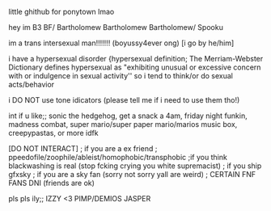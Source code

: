 little ghithub for ponytown lmao



hey im B3 BF/  Bartholomew  Bartholomew  Bartholomew/ Spooku

im a trans intersexual man!!!!!!! (boyussy4ever ong)
[i go by he/him]

i have a hypersexual disorder {hypersexual definition; The Merriam-Webster Dictionary defines hypersexual as "exhibiting unusual or excessive concern with or indulgence in sexual activity''
so i tend to think/or do sexual acts/behavior

i DO NOT use tone idicators (please tell me if i need to use them tho!)



int if u like;;
sonic the hedgehog, get a snack a 4am, friday night funkin, madness combat, super mario/super paper mario/marios music box, creepypastas,
or more idfk


[DO NOT INTERACT]
; if you are a ex friend
; ppeedofile/zoophile/ableist/homophobic/transphobic
;if you think blackwashing is real (stop fcking crying you white supremacist)
; if you ship gfxsky
; if you are a sky fan (sorry not sorry yall are weird)
; CERTAIN FNF FANS DNI (friends are ok)



pls pls ily;;
IZZY <3
PIMP/DEMIOS
JASPER



